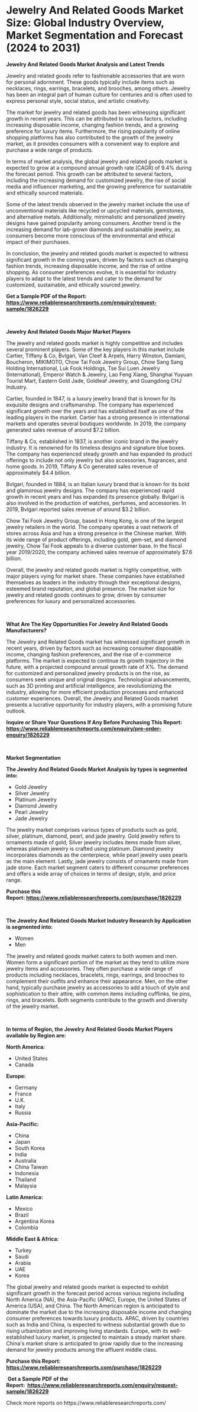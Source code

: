 <p><h1>Jewelry And Related Goods Market Size: Global Industry Overview, Market Segmentation and Forecast (2024 to 2031)</h1></p><p><strong>Jewelry And Related Goods Market Analysis and Latest Trends</strong></p>
<p><p>Jewelry and related goods refer to fashionable accessories that are worn for personal adornment. These goods typically include items such as necklaces, rings, earrings, bracelets, and brooches, among others. Jewelry has been an integral part of human culture for centuries and is often used to express personal style, social status, and artistic creativity.</p><p>The market for jewelry and related goods has been witnessing significant growth in recent years. This can be attributed to various factors, including increasing disposable income, changing fashion trends, and a growing preference for luxury items. Furthermore, the rising popularity of online shopping platforms has also contributed to the growth of the jewelry market, as it provides consumers with a convenient way to explore and purchase a wide range of products.</p><p>In terms of market analysis, the global jewelry and related goods market is expected to grow at a compound annual growth rate (CAGR) of 9.4% during the forecast period. This growth can be attributed to several factors, including the increasing demand for customized jewelry, the rise of social media and influencer marketing, and the growing preference for sustainable and ethically sourced materials.</p><p>Some of the latest trends observed in the jewelry market include the use of unconventional materials like recycled or upcycled materials, gemstones, and alternative metals. Additionally, minimalistic and personalized jewelry designs have gained popularity among consumers. Another trend is the increasing demand for lab-grown diamonds and sustainable jewelry, as consumers become more conscious of the environmental and ethical impact of their purchases.</p><p>In conclusion, the jewelry and related goods market is expected to witness significant growth in the coming years, driven by factors such as changing fashion trends, increasing disposable income, and the rise of online shopping. As consumer preferences evolve, it is essential for industry players to adapt to the latest trends and cater to the demand for customized, sustainable, and ethically sourced jewelry.</p></p>
<p><strong>Get a Sample PDF of the Report:&nbsp; <a href="https://www.reliableresearchreports.com/enquiry/request-sample/1826229">https://www.reliableresearchreports.com/enquiry/request-sample/1826229</a></strong></p>
<p>&nbsp;</p>
<p><strong>Jewelry And Related Goods Major Market Players</strong></p>
<p><p>The jewelry and related goods market is highly competitive and includes several prominent players. Some of the key players in this market include Cartier, Tiffany & Co, Bvlgari, Van Cleef & Arpels, Harry Winston, Damiani, Boucheron, MIKIMOTO, Chow Tai Fook Jewelry Group, Chow Sang Sang Holding International, Luk Fook Holdings, Tse Sui Luen Jewelry (International), Emperor Watch & Jewelry, Lao Feng Xiang, Shanghai Yuyuan Tourist Mart, Eastern Gold Jade, Goldleaf Jewelry, and Guangdong CHJ Industry.</p><p>Cartier, founded in 1847, is a luxury jewelry brand that is known for its exquisite designs and craftsmanship. The company has experienced significant growth over the years and has established itself as one of the leading players in the market. Cartier has a strong presence in international markets and operates several boutiques worldwide. In 2019, the company generated sales revenue of around $7.2 billion.</p><p>Tiffany & Co, established in 1837, is another iconic brand in the jewelry industry. It is renowned for its timeless designs and signature blue boxes. The company has experienced steady growth and has expanded its product offerings to include not only jewelry but also accessories, fragrances, and home goods. In 2019, Tiffany & Co generated sales revenue of approximately $4.4 billion.</p><p>Bvlgari, founded in 1884, is an Italian luxury brand that is known for its bold and glamorous jewelry designs. The company has experienced rapid growth in recent years and has expanded its presence globally. Bvlgari is also involved in the production of watches, perfumes, and accessories. In 2019, Bvlgari reported sales revenue of around $3.2 billion.</p><p>Chow Tai Fook Jewelry Group, based in Hong Kong, is one of the largest jewelry retailers in the world. The company operates a vast network of stores across Asia and has a strong presence in the Chinese market. With its wide range of product offerings, including gold, gem-set, and diamond jewelry, Chow Tai Fook appeals to a diverse customer base. In the fiscal year 2019/2020, the company achieved sales revenue of approximately $7.6 billion.</p><p>Overall, the jewelry and related goods market is highly competitive, with major players vying for market share. These companies have established themselves as leaders in the industry through their exceptional designs, esteemed brand reputation, and global presence. The market size for jewelry and related goods continues to grow, driven by consumer preferences for luxury and personalized accessories.</p></p>
<p>&nbsp;</p>
<p><strong>What Are The Key Opportunities For Jewelry And Related Goods Manufacturers?</strong></p>
<p><p>The Jewelry and Related Goods market has witnessed significant growth in recent years, driven by factors such as increasing consumer disposable income, changing fashion preferences, and the rise of e-commerce platforms. The market is expected to continue its growth trajectory in the future, with a projected compound annual growth rate of X%. The demand for customized and personalized jewelry products is on the rise, as consumers seek unique and original designs. Technological advancements, such as 3D printing and artificial intelligence, are revolutionizing the industry, allowing for more efficient production processes and enhanced customer experiences. Overall, the Jewelry and Related Goods market presents a lucrative opportunity for industry players, with a promising future outlook.</p></p>
<p><strong>Inquire or Share Your Questions If Any Before Purchasing This Report: <a href="https://www.reliableresearchreports.com/enquiry/pre-order-enquiry/1826229">https://www.reliableresearchreports.com/enquiry/pre-order-enquiry/1826229</a></strong></p>
<p>&nbsp;</p>
<p><strong>Market Segmentation</strong></p>
<p><strong>The Jewelry And Related Goods Market Analysis by types is segmented into:</strong></p>
<p><ul><li>Gold Jewelry</li><li>Silver Jewelry</li><li>Platinum Jewelry</li><li>Diamond Jewelry</li><li>Pearl Jewelry</li><li>Jade Jewelry</li></ul></p>
<p><p>The jewelry market comprises various types of products such as gold, silver, platinum, diamond, pearl, and jade jewelry. Gold jewelry refers to ornaments made of gold, Silver jewelry includes items made from silver, whereas platinum jewelry is crafted using platinum. Diamond jewelry incorporates diamonds as the centerpiece, while pearl jewelry uses pearls as the main element. Lastly, jade jewelry consists of ornaments made from jade stone. Each market segment caters to different consumer preferences and offers a wide array of choices in terms of design, style, and price range.</p></p>
<p><strong>Purchase this Report:&nbsp;<a href="https://www.reliableresearchreports.com/purchase/1826229">https://www.reliableresearchreports.com/purchase/1826229</a></strong></p>
<p>&nbsp;</p>
<p><strong>The Jewelry And Related Goods Market Industry Research by Application is segmented into:</strong></p>
<p><ul><li>Women</li><li>Men</li></ul></p>
<p><p>The jewelry and related goods market caters to both women and men. Women form a significant portion of the market as they tend to utilize more jewelry items and accessories. They often purchase a wide range of products including necklaces, bracelets, rings, earrings, and brooches to complement their outfits and enhance their appearance. Men, on the other hand, typically purchase jewelry as accessories to add a touch of style and sophistication to their attire, with common items including cufflinks, tie pins, rings, and bracelets. Both segments contribute to the growth and diversity of the jewelry market.</p></p>
<p>&nbsp;</p>
<p><strong>In terms of Region, the Jewelry And Related Goods Market Players available by Region are:</strong></p>
<p>
    <p> <strong> North America: </strong>
        <ul>
            <li>United States</li>
            <li>Canada</li>
        </ul>
        </p> 
    <p> <strong> Europe: </strong>
        <ul>
            <li>Germany</li>
            <li>France</li>
            <li>U.K.</li>
            <li>Italy</li>
            <li>Russia</li>
        </ul>
        </p> 
    <p> <strong> Asia-Pacific: </strong>
        <ul>
            <li>China</li>
            <li>Japan</li>
            <li>South Korea</li>
            <li>India</li>
            <li>Australia</li>
            <li>China Taiwan</li>
            <li>Indonesia</li>
            <li>Thailand</li>
            <li>Malaysia</li>
        </ul>
        </p> 
    <p> <strong> Latin America: </strong>
        <ul>
            <li>Mexico</li>
            <li>Brazil</li>
            <li>Argentina Korea</li>
            <li>Colombia</li>
        </ul>
        </p> 
    <p> <strong> Middle East & Africa: </strong>
        <ul>
            <li>Turkey</li>
            <li>Saudi</li>
            <li>Arabia</li>
            <li>UAE</li>
            <li>Korea</li>
        </ul>
    </p>
    </p>
<p><p>The global jewelry and related goods market is expected to exhibit significant growth in the forecast period across various regions including North America (NA), the Asia-Pacific (APAC), Europe, the United States of America (USA), and China. The North American region is anticipated to dominate the market due to the increasing disposable income and changing consumer preferences towards luxury products. APAC, driven by countries such as India and China, is expected to witness substantial growth due to rising urbanization and improving living standards. Europe, with its well-established luxury market, is projected to maintain a steady market share. China's market share is anticipated to grow rapidly due to the increasing demand for jewelry products among the affluent middle class.</p></p>
<p><strong>Purchase this Report: <a href="https://www.reliableresearchreports.com/purchase/1826229">https://www.reliableresearchreports.com/purchase/1826229</a></strong></p>
<p>&nbsp;<strong>Get a Sample PDF of the Report:&nbsp;&nbsp;<a href="https://www.reliableresearchreports.com/enquiry/request-sample/1826229">https://www.reliableresearchreports.com/enquiry/request-sample/1826229</a></strong></p>
<p><strong></strong></p>
<p>Check more reports on https://www.reliableresearchreports.com/</p>